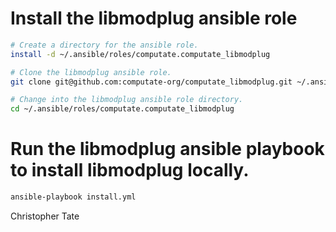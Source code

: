 
# Install the libmodplug ansible role

```bash
# Create a directory for the ansible role. 
install -d ~/.ansible/roles/computate.computate_libmodplug

# Clone the libmodplug ansible role. 
git clone git@github.com:computate-org/computate_libmodplug.git ~/.ansible/roles/computate.computate_libmodplug

# Change into the libmodplug ansible role directory. 
cd ~/.ansible/roles/computate.computate_libmodplug
```

# Run the libmodplug ansible playbook to install libmodplug locally. 

```bash
ansible-playbook install.yml
```

Christopher Tate
